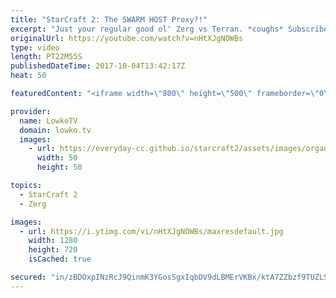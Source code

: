 ```yaml
---
title: "StarCraft 2: The SWARM HOST Proxy?!"
excerpt: "Just your regular good ol' Zerg vs Terran. *coughs* Subscribe for more videos: http://lowko.tv/youtube More StarCraft 2 casts: https://goo.gl/mA3c6U  In this match of Zerg versus Terran the Zerg decides to go for quite a strange rush. Instead of building his first base close to his main Hatchery, he"
originalUrl: https://youtube.com/watch?v=nHtXJgNOWBs
type: video
length: PT22M55S
publishedDateTime: 2017-10-04T13:42:17Z
heat: 50

featuredContent: "<iframe width=\"800\" height=\"500\" frameborder=\"0\" src=\"https://www.youtube.com/embed/nHtXJgNOWBs\" allow=\"accelerometer; autoplay; encrypted-media; gyroscope; picture-in-picture\" allowfullscreen></iframe>"

provider:
  name: LowkoTV
  domain: lowko.tv
  images:
    - url: https://everyday-cc.github.io/starcraft2/assets/images/organizations/lowko.tv-50x50.jpg
      width: 50
      height: 50

topics:
  - StarCraft 2
  - Zerg

images:
  - url: https://i.ytimg.com/vi/nHtXJgNOWBs/maxresdefault.jpg
    width: 1280
    height: 720
    isCached: true

secured: "in/zBDOxpINzRcJ9QinmK3YGosSgxIqbDV9dLBMErVKBx/ktA7ZZbzf9TUZLScs8f+HLm53FLSIa2Ofxz6tZr9s5rTgIWmHdM2BVlX5GSxeAvlDIPOsaAfx2hxiZX2IhXzPcDS/n+TjA1mPZWBcLpev0KSVcZ0wrfn4zYlGwbENJWb2n27IldzDOvn8g0o935FV3bCxOO1KZ/tO7NgGAJwMbmhv6ohC4wS9ZarihUt1mm4Xws1Go3gWgBkEa1aV8+p2yCV3Rioh8vqdcz4RNB5LRvhQANNh7OA8Ek5yU+Crd/0Qu0N24TBWlYu8vMTuzW9MkCai2acn+9ga3E+kXzv/KO0cxT5TwLxkXMi7e/nXv+ZUUVLN/fx55Ha+5p/JoI4KrsgUFdYeu+GUHOcghbq9p0Y6WfRLOQKzlGrEoJ03NOsjL9vONOb4Z1eVagT5V;tw4qSZpntXlA+RHJXfW3ow=="
---
```


